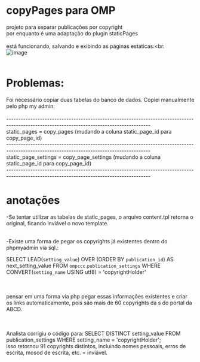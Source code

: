 # copyPages para OMP
projeto para separar publicações por copyright<br>
por enquanto é uma adaptação do plugin staticPages<br>
<br>
está funcionando, salvando e exibindo as páginas estáticas:<br:<br>
![image](https://github.com/danielsf93/copyPages/assets/114300053/75cf68c9-bb03-4659-a746-d42e5d6e9425) <br><br>
# Problemas:
Foi necessário copiar duas tabelas do banco de dados. Copiei manualmente pelo php my admin:<br><br>
------------------------------------------------------------------------------------------------------------------------------------------<br>
static_pages         = copy_pages (mudando a coluna static_page_id para copy_page_id)<br>
------------------------------------------------------------------------------------------------------------------------------------------<br>
static_page_settings = copy_page_settings (mudando a coluna static_page_id para copy_page_id)<br>
------------------------------------------------------------------------------------------------------------------------------------------<br>



# anotações
-Se tentar utilizar as tabelas de static_pages, o arquivo content.tpl retorna  o original, ficando inviável o novo template.<br><br>


-Existe uma forma  de pegar os copyrights já  existentes dentro do phpmyadmin via sql.:<br>

SELECT LEAD(`setting_value`) OVER (ORDER BY `publication_id`) AS next_setting_value
FROM `ompccc`.`publication_settings`
WHERE CONVERT(`setting_name` USING utf8) = 'copyrightHolder'

<br><br>
pensar em uma forma via php pegar essas informações existentes e criar os links automaticamente, pois são mais de 60 copyrights da s do portal da ABCD.

<br><br>
Analista corrigiu o código para: SELECT DISTINCT setting_value FROM publication_settings WHERE setting_name = 'copyrightHolder';
<br>isso retornou 91 copyrights distintos, incluindo nomes pessoais, erros de escrita, mosod de escrita, etc. = inviável.

